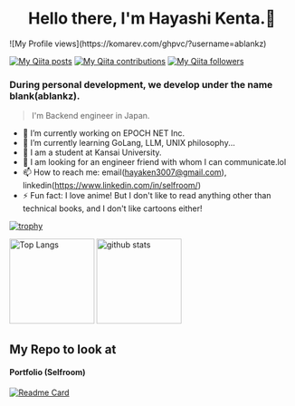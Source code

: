 <h1 style="text-align: center;">
Hello there, I'm Hayashi Kenta.👋
</h1>
![My Profile views](https://komarev.com/ghpvc/?username=ablankz)

[![My Qiita posts](https://qiita-badge.apiapi.app/s/ablankz/posts.svg)](http://qiita.com/ablankz)
[![My Qiita contributions](https://qiita-badge.apiapi.app/s/ablankz/contributions.svg)](http://qiita.com/ablankz)
[![My Qiita followers](https://qiita-badge.apiapi.app/s/ablankz/followers.svg)](http://qiita.com/ablank)
<h3>
  During personal development, we develop under the name blank(ablankz).
</h3>

> I'm Backend engineer in Japan.

- 🔭 I’m currently working on EPOCH NET Inc.
- 🌱 I’m currently learning GoLang, LLM, UNIX philosophy...
- 👯 I am a student at Kansai University.
- 🤔 I am looking for an engineer friend with whom I can communicate.lol
- 📫 How to reach me: email(hayaken3007@gmail.com), linkedin(https://www.linkedin.com/in/selfroom/)
- ⚡ Fun fact: I love anime! But I don't like to read anything other than technical books, and I don't like cartoons either!

[![trophy](https://github-profile-trophy.vercel.app/?username=ablankz&theme=onedark&column=7
)](https://github.com/ryo-ma/github-profile-trophy)

<p align="left"> 
  <img alt="Top Langs" height="150px" src="https://github-readme-stats.vercel.app/api/top-langs/?username=ablankz&layout=compact&show_icons=true&theme=onedark" />
  <img alt="github stats" height="150px" src="https://github-readme-stats.vercel.app/api?username=ablankz&theme=onedark&show_icons=ture" />
</p>

## My Repo to look at

#### Portfolio (Selfroom)
[![Readme Card](https://github-readme-stats.vercel.app/api/pin/?username=ablankz&repo=selfroom&theme=onedark)](https://github.com/ablankz/selfroom)
